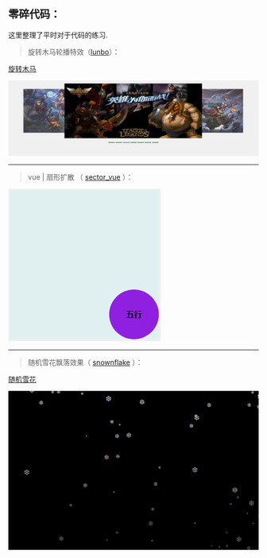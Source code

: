 ## 零碎代码：

这里整理了平时对于代码的练习.

> 旋转木马轮播特效（[lunbo](./javascript/lunbo)）：

[旋转木马](http://oojestrjh.bkt.clouddn.com/lunbo/index.html "链接")

![旋转木马特效](./image/lunbo.gif "旋转木马特效")

----

> vue | 扇形扩散 （ [sector_vue](./javascript/js_demo/sector_vue.html) ）：

![五行](./image/vue.gif)

----

> 随机雪花飘落效果（ [snownflake](./javascript/js_demo/random_XueHua.html) ）：

[随机雪花](http://oojestrjh.bkt.clouddn.com/random_XueHua.html "链接")

![随机雪花](./image/snowflake.gif "随机雪花")
